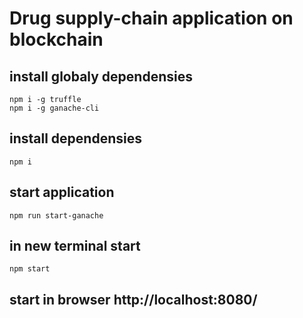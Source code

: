 # Drug supply-chain application on blockchain

## install globaly dependensies
```
npm i -g truffle
npm i -g ganache-cli

```

## install dependensies

```
npm i

```

## start application
```
npm run start-ganache

```

## in new terminal start
```
npm start

```

## start in browser http://localhost:8080/